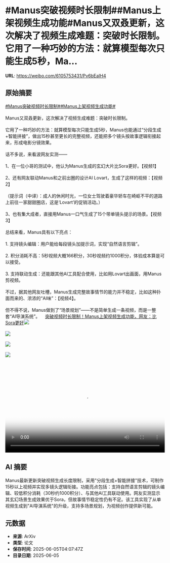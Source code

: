 # #Manus突破视频时长限制##Manus上架视频生成功能#Manus又双叒更新，这次解决了视频生成难题：突破时长限制。它用了一种巧妙的方法：就算模型每次只能生成5秒，Ma...

**URL**: https://weibo.com/6105753431/Pv6bEaIH4

## 原始摘要

<a href="https://m.weibo.cn/search?containerid=231522type%3D1%26t%3D10%26q%3D%23Manus%E7%AA%81%E7%A0%B4%E8%A7%86%E9%A2%91%E6%97%B6%E9%95%BF%E9%99%90%E5%88%B6%23&amp;extparam=%23Manus%E7%AA%81%E7%A0%B4%E8%A7%86%E9%A2%91%E6%97%B6%E9%95%BF%E9%99%90%E5%88%B6%23" data-hide=""><span class="surl-text">#Manus突破视频时长限制#</span></a><a href="https://m.weibo.cn/search?containerid=231522type%3D1%26t%3D10%26q%3D%23Manus%E4%B8%8A%E6%9E%B6%E8%A7%86%E9%A2%91%E7%94%9F%E6%88%90%E5%8A%9F%E8%83%BD%23&amp;extparam=%23Manus%E4%B8%8A%E6%9E%B6%E8%A7%86%E9%A2%91%E7%94%9F%E6%88%90%E5%8A%9F%E8%83%BD%23" data-hide=""><span class="surl-text">#Manus上架视频生成功能#</span></a><br><br>Manus又双叒更新，这次解决了视频生成难题：突破时长限制。<br><br>它用了一种巧妙的方法：就算模型每次只能生成5秒，Manus也能通过“分段生成+智能拼接”，做出15秒甚至更长的完整视频，还能把多个镜头按故事逻辑衔接起来，形成电影分镜效果。<br><br>话不多说，来看波网友实测——<br><br>1、在一位小哥的测试中，他认为Manus生成的玄幻大片比Sora更好。【视频1】<br><br>2、还有网友联动Manus和之前出圈的设计AI Lovart，生成了这样的视频：【视频2】<br><br>（提示词（中译）：成人的休闲时光，一位女士驾驶着豪华轿车在崎岖不平的道路上前往一家甜甜圈店，这是‘Lovart’的促销活动。）<br><br>3、也有集大成者，直接用Manus一口气生成了15个带单镜头提示的场景。【视频3】<br><br>总结来看，Manus具有以下亮点：<br><br>1. 支持镜头编辑：用户能给每段镜头加提示词，实现“自然语言剪辑”。<br>    <br>2. 积分消耗不高：5秒视频大概166积分，30秒视频约1000积分，体验成本算是可以接受。<br>    <br>3. 支持联动生成：还能跟其他AI工具配合使用，比如用Lovart出画面，用Manus剪视频。<br><br>不过，据其他网友吐槽，Manus生成完整故事情节的能力并不稳定，比如这种扑面而来的、浓浓的“AI味”：【视频4】。<br><br>但不得不说，Manus做到了“场景规划”——不是简单生成一条视频，而是一整套“AI导演系统”。<a href="https://weibo.cn/sinaurl?u=https%3A%2F%2Fmp.weixin.qq.com%2Fs%2FaBBogovR-SaNM1Sfv1Zn3Q" data-hide=""><span class="url-icon"><img style="width: 1rem;height: 1rem" src="https://h5.sinaimg.cn/upload/2015/09/25/3/timeline_card_small_web_default.png" referrerpolicy="no-referrer"></span><span class="surl-text">突破视频时长限制！Manus上架视频生成功能，网友：比Sora更好</span></a><img style="" src="https://tvax4.sinaimg.cn/large/006Fd7o3ly1i248ia1774j30w00lcjsk.jpg" referrerpolicy="no-referrer"><br><br><img style="" src="https://tvax4.sinaimg.cn/large/006Fd7o3ly1i248i7xni5j30u01hcmyx.jpg" referrerpolicy="no-referrer"><br><br><img style="" src="https://tvax2.sinaimg.cn/large/006Fd7o3ly1i248i8j5d7j30zk0k040h.jpg" referrerpolicy="no-referrer"><br><br><img style="" src="https://tvax3.sinaimg.cn/large/006Fd7o3ly1i248i5iu1vj30k00u0q4f.jpg" referrerpolicy="no-referrer"><br><br><br clear="both"><div style="clear: both"></div><video controls="controls" poster="https://tvax2.sinaimg.cn/orj480/006Fd7o3ly1i248i9n2cwj30w00lcjsk.jpg" style="width: 100%"><source src="https://f.video.weibocdn.com/o0/u5arI9R2lx08oNxqwOus01041200aKB90E010.mp4?label=mp4_720p&amp;template=1080x720.25.0&amp;ori=0&amp;ps=1CwnkDw1GXwCQx&amp;Expires=1749099933&amp;ssig=ERu2BbE2Sr&amp;KID=unistore,video"><source src="https://f.video.weibocdn.com/o0/8GNI6q7qlx08oNxqo5lC010412005X0Y0E010.mp4?label=mp4_hd&amp;template=720x480.25.0&amp;ori=0&amp;ps=1CwnkDw1GXwCQx&amp;Expires=1749099933&amp;ssig=5OA1p8flDm&amp;KID=unistore,video"><source src="https://f.video.weibocdn.com/o0/xliI3U74lx08oNxqbNbW010412003ZUh0E010.mp4?label=mp4_ld&amp;template=540x360.25.0&amp;ori=0&amp;ps=1CwnkDw1GXwCQx&amp;Expires=1749099933&amp;ssig=szsLYKpriU&amp;KID=unistore,video"><p>视频无法显示，请前往<a href="https://video.weibo.com/show?fid=1034%3A5174119084261411" target="_blank" rel="noopener noreferrer">微博视频</a>观看。</p></video>

## AI 摘要

Manus最新更新突破视频生成长度限制，采用"分段生成+智能拼接"技术，可制作15秒以上视频并实现多镜头逻辑衔接。功能亮点包括：支持自然语言剪辑的镜头编辑、较低积分消耗（30秒约1000积分）、与其他AI工具联动使用。网友实测显示其玄幻场景生成效果优于Sora，但故事情节稳定性仍有不足。该工具实现了从单视频生成到"AI导演系统"的升级，支持多场景规划，为视频创作提供新可能。

## 元数据

- **来源**: ArXiv
- **类型**: 论文
- **保存时间**: 2025-06-05T04:07:47Z
- **目录日期**: 2025-06-05

